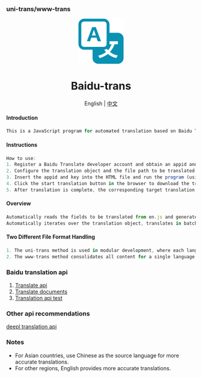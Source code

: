### uni-trans/www-trans

<div align="center">
  <img alt="Baidu-trans Logo" width="120" height="120" src="./images/trans.png">
  <h1>Baidu-trans</h1>
  <span> English | <a href="./README.md">中文</a></span>
</div>

#### Introduction

```js
This is a JavaScript program for automated translation based on Baidu Translate.
```

#### Instructions

```js
How to use:
1. Register a Baidu Translate developer account and obtain an appid and secret key.
2. Configure the translation object and the file path to be translated. Set the target language according to the Baidu Translate documentation (e.g., it, en, zh).
3. Insert the appid and key into the HTML file and run the program (using the Live Server plugin in VSCode to open the HTML file is recommended).
4. Click the start translation button in the browser to download the translated file.
5. After translation is complete, the corresponding target translation file will be automatically downloaded (e.g., en.js).

```

#### Overview

```js
Automatically reads the fields to be translated from en.js and generates the corresponding translation files.
Automatically iterates over the translation object, translates in batches, and downloads the files automatically.

```

#### Two Different File Format Handling

```js
1. The uni-trans method is used in modular development, where each language folder represents a language, and each module's language is stored in a separate JS file within that folder.
2. The www-trans method consolidates all content for a single language into one JS file, where each file represents a different language.
```

### Baidu translation api

1. [Translate api](https://fanyi-api.baidu.com/api/trans/vip/translate)
2. [Translate documents](https://api.fanyi.baidu.com/doc/21)
3. [Translation api test](https://fanyi-api.baidu.com/api/trans/product/index)

### Other api recommendations

[deepl translation api](https://www.deepl.com/zh/products/api)

### Notes

- For Asian countries, use Chinese as the source language for more accurate translations.
- For other regions, English provides more accurate translations.
